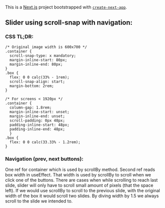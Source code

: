 This is a [Next.js](https://nextjs.org/) project bootstrapped with [`create-next-app`](https://github.com/vercel/next.js/tree/canary/packages/create-next-app).

## Slider using scroll-snap with navigation:

### CSS TL;DR:
```
/* Original image width is 600x700 */
.container {
  scroll-snap-type: x mandatory;
  margin-inline-start: 80px;
  margin-inline-end: 80px;
}
.box {
  flex: 0 0 calc(33% - 1rem);
  scroll-snap-align: start;
  margin-bottom: 2rem;
}

/* For screens < 1920px */
.container {
  column-gap: 1.8rem;
  margin-inline-start: unset;
  margin-inline-end: unset;
  scroll-padding: 0px 48px;
  padding-inline-start: 48px;
  padding-inline-end: 48px;
  }
.box {
  flex: 0 0 calc(33.33% - 1.2rem);
}
```
### Navigation (prev, next buttons):

One ref for container which is used by scrollBy method. Second ref reads box width in useEffect. That width is used by scrollBy to scroll when we click one of the buttons. There are cases when while scrolling to reach last slide, slider will only have to scroll small amount of pixels (that the space left). If we would use scrollBy to scroll to the previous slide, with the original width of the box it would scroll two slides. By diving width by 1.5 we always scroll to the slide we intended to.
